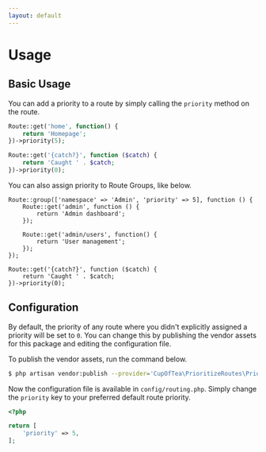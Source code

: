 ```yaml
---
layout: default
---
```


# Usage
<!-- [[TOC]] -->

## Basic Usage

You can add a priority to a route by simply calling the `priority` method on the route.

```php
Route::get('home', function() {
    return 'Homepage';
})->priority(5);

Route::get('{catch?}', function ($catch) {
    return 'Caught ' . $catch;
})->priority(0);
```

You can also assign priority to Route Groups, like below.

```
Route::group(['namespace' => 'Admin', 'priority' => 5], function () {
    Route::get('admin', function () {
        return 'Admin dashboard';
    });
    
    Route::get('admin/users', function() {
        return 'User management';
    });
});

Route::get('{catch?}', function ($catch) {
    return 'Caught ' . $catch;
})->priority(0);
```

## Configuration

By default, the priority of any route where you didn't explicitly assigned a priority will be set to `0`. You can change this by publishing the vendor assets for this package and editing the configuration file.

To publish the vendor assets, run the command below.

```bash
$ php artisan vendor:publish --provider='CupOfTea\PrioritizeRoutes\PrioritizeRoutesServiceProvider'
```

Now the configuration file is available in `config/routing.php`. Simply change the `priority` key to your preferred default route priority.

```php
<?php

return [
    'priority' => 5,
];
```
